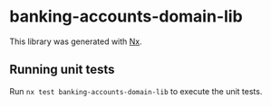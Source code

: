 # banking-accounts-domain-lib

This library was generated with [Nx](https://nx.dev).

## Running unit tests

Run `nx test banking-accounts-domain-lib` to execute the unit tests.
